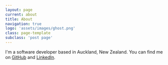 ```yaml
---
layout: page
current: about
title: About
navigation: true
logo: 'assets/images/ghost.png'
class: page-template
subclass: 'post page'
---
```


I'm a software developer based in Auckland, New Zealand. You can find me on [GitHub](https://github.com/chris-pilcher) and [LinkedIn](https://www.linkedin.com/in/chris-pilcher-nz/).